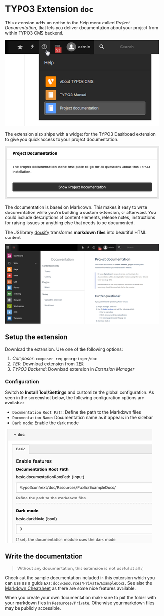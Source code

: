# TYPO3 Extension `doc`

This extension adds an option to the *Help* menu called *Project Documentation*, that lets you deliver documentation about your project from within TYPO3 CMS backend.

![Help](Resources/Public/Images/Help.png)

The extension also ships with a widget for the TYPO3 Dashboad extension to give you quick access to your project documentation.

![Widget](Resources/Public/Images/Widget.png)

The documentation is based on Markdown. This makes it easy to write documentation while you're building a custom extension,
or afterward. You could include descriptions of content elements, release notes, instructions for raising issues
or anything else that needs to be documented.

The JS library [docsify](https://docsify.js.org/) transforms **markdown files** into beautiful HTML content.

![Demo](Resources/Public/Images/Demo.png)

## Setup the extension

Download the extension. Use one of the following options:

1. *Composer*: `composer req georgringer/doc`
2. *TER*: Download extension from [TER](https://extensions.typo3.org/extension/doc/)
3. *TYPO3 Backend*: Download extension in *Extension Manager*

### Configuration

Switch to **Install Tool/Settings** and customize the global configuration.
As seen in the screenshot below, the following configuration options are available:

* `Documentation Root Path`: Define the path to the Markdown files
* `Documentation Name`: Documentation name as it appears in the sidebar
* `Dark mode`: Enable the dark mode

![Extension Configuration](Resources/Private/ExampleDocs/_img/ExtensionConfiguration.png)

## Write the documentation

> Without any documentation, this extension is not useful at all :)

Check out the sample documentation included in this extension which you can use as a guide `EXT:doc/Resources/Private/ExampleDocs`.
See also the [Markdown Cheatsheet](Resources/Private/ExampleDocs/Setup/Markdown.md) as there are some nice features available.

When you create your own documentation make sure to put the folder with your markdown files in `Resources/Private`. Otherwise your markdown files may be publicly accessible.
